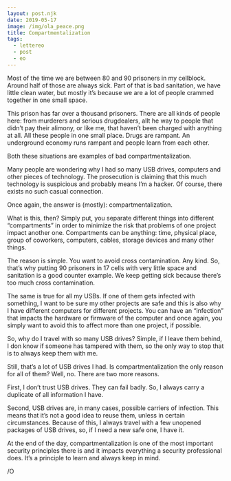 ```yaml
---
layout: post.njk
date: 2019-05-17
image: /img/ola_peace.png
title: Compartmentalization
tags:
  - lettereo
  - post
  - eo
---
```

Most of the time we are between 80 and 90 prisoners in my cellblock. Around half of those are always sick. Part of that is bad sanitation, we have little clean water, but mostly it’s because we are a lot of people crammed together in one small space.

This prison has far over a thousand prisoners. There are all kinds of people here: from murderers and serious drugdealers, allt he way to people that didn’t pay their alimony, or like me, that haven’t been charged with anything at all. All these people in one small place. Drugs are rampant. An underground economy runs rampant and people learn from each other.

Both these situations are examples of bad compartmentalization.

Many people are wondering why I had so many USB drives, computers and other pieces of technology. The prosecution is claiming that this much technology is suspicious and probably means I’m a hacker. Of course, there exists no such casual connection.

Once again, the answer is (mostly): compartmentalization.

What is this, then? Simply put, you separate different things into different “compartments” in order to minimize the risk that problems of one project impact another one. Compartments can be anything: time, physical place, group of coworkers, computers, cables, storage devices and many other things.

The reason is simple. You want to avoid cross contamination. Any kind. So, that’s why putting 90 prisoners in 17 cells with very little space and sanitation is a good counter example. We keep getting sick because there’s too much cross contamination.

The same is true for all my USBs. If one of them gets infected with something, I want to be sure my other projects are safe and this is also why I have different computers for different projects. You can have an “infection” that impacts the  hardware or firmware of the computer and once again, you simply want to avoid this to affect more than one project, if possible.

So, why do I travel with so many USB drives? Simple, if I leave them behind, I don know if someone has tampered with them, so the only way to stop that is to always keep them with me.

Still, that’s a lot of USB drives I had. Is compartmentalization the only reason for all of them? Well, no. There are two more reasons.

First, I don’t trust USB drives. They can fail badly. So, I always carry a duplicate of all information I have.

Second, USB drives are, in many cases, possible carriers of infection. This means that it’s not a good idea to reuse them, unless in certain circumstances. Because of this, I always travel with a few unopened packages of USB drives, so, if I need a new safe one, I have it.

At the end of the day, compartmentalization is one of the most important security principles there is and it impacts everything a security professional does. It’s a principle to learn and always keep in mind.

/O

